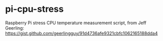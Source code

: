 # pi-cpu-stress
Raspberry Pi stress CPU temperature measurement script, from Jeff Geerling: https://gist.github.com/geerlingguy/91d4736afe9321cbfc1062165188dda4
